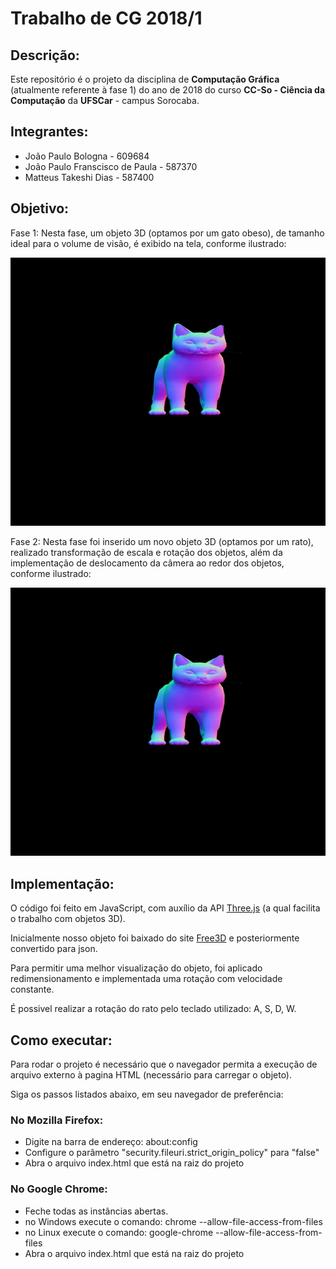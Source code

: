 # Trabalho de CG 2018/1

## Descrição:
Este repositório é o projeto da disciplina de **Computação Gráfica** (atualmente referente à fase 1) do ano de 2018 do curso **CC-So - Ciência da Computação** da **UFSCar** - campus Sorocaba.


## Integrantes:
- João Paulo Bologna - 609684
- João Paulo Franscisco de Paula - 587370
- Matteus Takeshi Dias - 587400


## Objetivo:
Fase 1: Nesta fase, um objeto 3D (optamos por um gato obeso), de tamanho ideal para o volume de visão, é exibido na tela, conforme ilustrado:

![](fase1.png)

Fase 2: Nesta fase foi inserido um novo objeto 3D (optamos por um rato), realizado transformação de escala e rotação dos objetos, além da implementação de deslocamento da câmera ao redor dos objetos, conforme ilustrado:

![](fase1.png)



## Implementação:
O código foi feito em JavaScript, com auxílio da API [Three.js] (a qual facilita o trabalho com objetos 3D).

Inicialmente nosso objeto foi baixado do site [Free3D] e posteriormente convertido para json.

Para permitir uma melhor visualização do objeto, foi aplicado redimensionamento e implementada uma rotação com velocidade constante.

É possivel realizar a rotação do rato pelo teclado utilizado: A, S, D, W.


## Como executar:
Para rodar o projeto é necessário que o navegador permita a execução de arquivo externo à pagina HTML (necessário para carregar o objeto).

Siga os passos listados abaixo, em seu navegador de preferência:

### No Mozilla Firefox:
- Digite na barra de endereço: about:config
- Configure o parâmetro "security.fileuri.strict_origin_policy" para "false"
- Abra o arquivo index.html que está na raiz do projeto

### No Google Chrome:
- Feche todas as instâncias abertas.
- no Windows execute o comando: chrome --allow-file-access-from-files
- no Linux execute o comando: google-chrome --allow-file-access-from-files
- Abra o arquivo index.html que está na raiz do projeto

[Three.js]: <https://threejs.org/>
[Free3D]: <https://free3d.com/>
